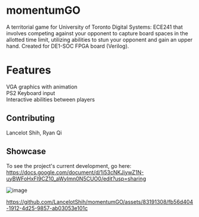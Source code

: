 # momentumGO

A territorial game for University of Toronto Digital Systems: ECE241 that involves competing against your opponent to capture board spaces in the allotted time limit, utilizing abilities to stun your opponent and gain an upper hand. Created for DE1-SOC FPGA board (Verilog). 


# Features
VGA graphics with animation                                                 
PS2 Keyboard input                                     
Interactive abilities between players                                    

## Contributing

Lancelot Shih, Ryan Qi

## Showcase

To see the project's current development, go here:
https://docs.google.com/document/d/1i53cNKJiywZ1N-uyBWFoHxFI9CZ10_aWyImn0N5CUO0/edit?usp=sharing 

![image](https://github.com/LancelotShih/momentumGO/assets/83191308/9c3f54a9-392e-48e9-8976-ec0d39ed7214)

https://github.com/LancelotShih/momentumGO/assets/83191308/fb56d404-1912-4d25-9857-ab03053e101c
